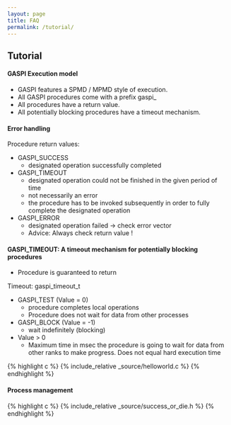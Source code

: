 ```yaml
---
layout: page
title: FAQ
permalink: /tutorial/
---
```


## Tutorial

#### GASPI Execution model

* GASPI features a SPMD / MPMD style of execution. 
* All GASPI procedures come with a prefix gaspi_ 
* All procedures have a return value.
* All potentially blocking procedures have a timeout mechanism.

#### Error handling

Procedure return values:  

- GASPI\_SUCCESS
  - designated operation successfully completed
- GASPI\_TIMEOUT
  - designated operation could not be finished in the given period of time
  - not necessarily an error
  - the procedure has to be invoked subsequently in order to fully complete the designated operation
- GASPI\_ERROR
  - designated operation failed -> check error vector
  - Advice: Always check return value !

#### GASPI\_TIMEOUT: A timeout mechanism for potentially blocking procedures  

- Procedure is guaranteed to return

Timeout: gaspi_timeout_t  

- GASPI_TEST (Value  = 0)
  - procedure completes local operations
  - Procedure does not wait for data from other processes
- GASPI_BLOCK (Value = -1)
  - wait indefinitely (blocking)
- Value > 0
  - Maximum time in msec the procedure is going to wait for data from other ranks to make progress. Does not equal hard execution time

{% highlight c %}
{% include_relative _source/helloworld.c %}
{% endhighlight %}

#### Process management

{% highlight c %}
{% include_relative _source/success_or_die.h %}
{% endhighlight %}



